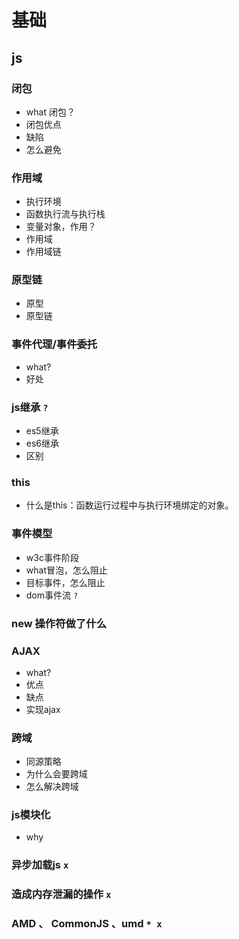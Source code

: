 # 基础

## js

### 闭包

- what 闭包？
- 闭包优点
- 缺陷
- 怎么避免

### 作用域

- 执行环境
- 函数执行流与执行栈
- 变量对象，作用？
- 作用域
- 作用域链

### 原型链

- 原型
- 原型链

### 事件代理/事件委托

- what?
- 好处

### js继承 `?`

- es5继承
- es6继承
- 区别

### this

- 什么是this：函数运行过程中与执行环境绑定的对象。

### 事件模型

- w3c事件阶段
- what冒泡，怎么阻止
- 目标事件，怎么阻止
- dom事件流 `?`

### new 操作符做了什么

### AJAX

- what?
- 优点
- 缺点
- 实现ajax

### 跨域

- 同源策略
- 为什么会要跨域
- 怎么解决跨域

### js模块化

- why

### 异步加载js `x`

### 造成内存泄漏的操作 `x`

### AMD 、 CommonJS 、umd `* x`
